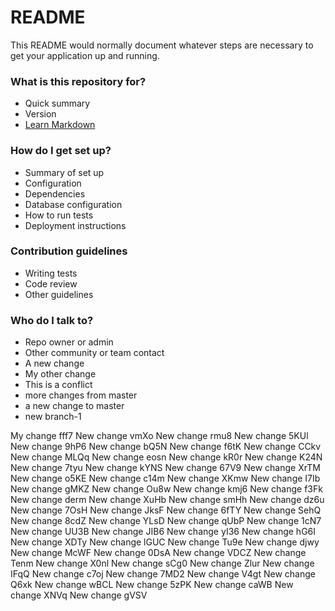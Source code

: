 # README #

This README would normally document whatever steps are necessary to get your application up and running.

### What is this repository for? ###

* Quick summary
* Version
* [Learn Markdown](https://bitbucket.org/tutorials/markdowndemo)

### How do I get set up? ###

* Summary of set up
* Configuration
* Dependencies
* Database configuration
* How to run tests
* Deployment instructions

### Contribution guidelines ###

* Writing tests
* Code review
* Other guidelines

### Who do I talk to? ###

* Repo owner or admin
* Other community or team contact
* A new change
* My other change
* This is a conflict
* more changes from master
* a new change to master
* new branch-1


My change
fff7
New change vmXo 
New change rmu8 
New change 5KUl 
New change 9hP6 
New change bQ5N 
New change f6tK 
New change CCkv 
New change MLQq 
New change eosn 
New change kR0r 
New change K24N 
New change 7tyu 
New change kYNS 
New change 67V9 
New change XrTM 
New change o5KE 
New change c14m 
New change XKmw 
New change I7Ib 
New change gMKZ 
New change Ou8w 
New change kmj6 
New change f3Fk 
New change derm 
New change XuHb 
New change smHh 
New change dz6u 
New change 7OsH 
New change JksF 
New change 6fTY 
New change SehQ 
New change 8cdZ 
New change YLsD 
New change qUbP 
New change 1cN7 
New change UU3B 
New change JIB6 
New change yI36 
New change hG6I 
New change XDTy 
New change lGUC 
New change Tu9e 
New change djwy 
New change McWF 
New change 0DsA 
New change VDCZ 
New change Tenm 
New change X0nl 
New change sCg0 
New change Zlur 
New change IFqQ 
New change c7oj 
New change 7MD2 
New change V4gt 
New change Q6xk 
New change wBCL 
New change 5zPK 
New change caWB 
New change XNVq 
New change gVSV 
